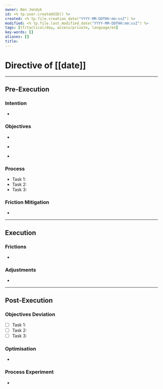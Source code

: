 ```yaml
---
owner: Ben Jendyk
id: <% tp.user.createUUID() %>
created: <% tp.file.creation_date("YYYY-MM-DDTHH:mm:ssZ") %>
modified: <% tp.file.last_modified_date("YYYY-MM-DDTHH:mm:ssZ") %>
tags: [tf/tactical/day, access/private, language/en]
key-words: []
aliases: []
title:
---
```


# Directive of [[date]]

---

## Pre-Execution

### Intention

<!-- What broader chief aim do you want to focus on today? -->
-

### Objectives

<!-- Most critical task 1 – outcome-driven, not just an activity. -->
-
<!-- Most critical task 2 – make it concrete and measurable. -->
-
<!-- Most critical task 3 – must fit within the day’s execution capacity. -->
-  

### Process

<!-- How will this be executed most efficiently? E.g., deep work session, batching tasks, specific tool usage. -->
- Task 1:
- Task 2:
- Task 3:

### Friction Mitigation

<!-- What are the biggest risks to focus/execution today? E.g., distractions, decision fatigue, overplanning. -->
-

---

## Execution

### Frictions

<!-- What slowed execution today? E.g., distractions, over-perfection, slow decision-making, unexpected blockers. -->
-

### Adjustments

<!-- What tweaks were made mid-day to maintain efficiency? Only note direct changes to process. -->
-

---

## Post-Execution

### Objectives Deviation

<!-- Did execution match expectation? If not, what caused deviation? -->
- [ ] Task 1:
- [ ] Task 2:  
- [ ] Task 3:  

### Optimisation

<!-- What execution inefficiency should be addressed tomorrow? Focus on a single high-leverage improvement. -->
-

### Process Experiment

<!-- What **one small tweak** will be tested tomorrow to refine execution? Keep it experimental and specific. -->
-
